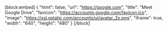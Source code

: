 [block:embed]
{
  "html": false,
  "url": "https://google.com",
  "title": "Meet Google Drive",
  "favicon": "https://accounts.google.com/favicon.ico",
  "image": "https://ssl.gstatic.com/accounts/ui/avatar_2x.png",
  "iframe": true,
  "width": "640",
  "height": "480"
}
[/block]
